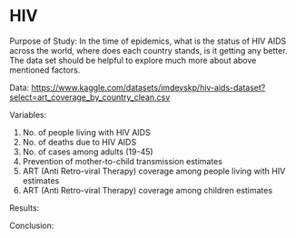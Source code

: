 # HIV

Purpose of Study: In the time of epidemics, what is the status of HIV AIDS across the world, where does each country stands, is it getting any better. The data set should be helpful to explore much more about above mentioned factors.

Data: https://www.kaggle.com/datasets/imdevskp/hiv-aids-dataset?select=art_coverage_by_country_clean.csv

Variables:
1. No. of people living with HIV AIDS
2. No. of deaths due to HIV AIDS
3. No. of cases among adults (19-45)
4. Prevention of mother-to-child transmission estimates
5. ART (Anti Retro-viral Therapy) coverage among people living with HIV estimates
6. ART (Anti Retro-viral Therapy) coverage among children estimates

Results:

Conclusion:

